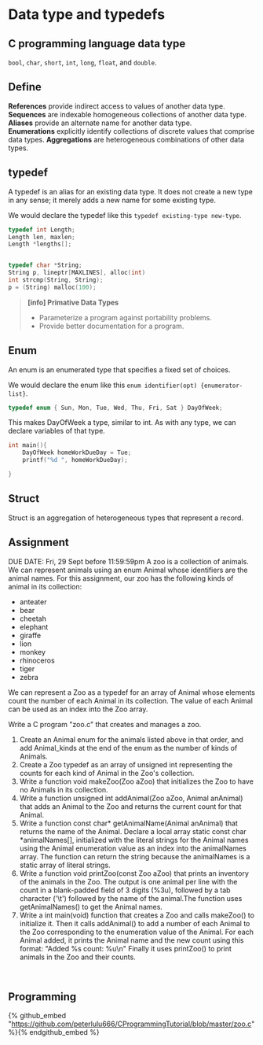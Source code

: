 # Data type and typedefs      

## C programming language data type      

`bool`, `char`, `short`, `int`, `long`, `float`, and `double`.      



## Define      

**References** provide indirect access to values of another data type.        
**Sequences** are indexable homogeneous collections of another data type.        
**Aliases** provide an alternate name for another data type.        
**Enumerations** explicitly identify collections of discrete values that comprise data types.
**Aggregations** are heterogeneous combinations of other data types.        







## typedef      

A typedef is an alias for an existing data type. It does not create a new type in any sense; it merely adds a new name for some existing type.      












We would declare the typedef like this `typedef existing-type new-type`.      

```c      
typedef int Length;
Length len, maxlen;
Length *lengths[];


typedef char *String;
String p, lineptr[MAXLINES], alloc(int)
int strcmp(String, String);
p = (String) malloc(100);            

```      

> **[info] Primative Data Types**
> * Parameterize a program against portability problems.
> * Provide better documentation for a program.     
>  
 












## Enum      

An enum is an enumerated type that specifies a fixed set of choices.      

We would declare the enum like this `enum identifier(opt) {enumerator-list}`.     

```c     
typedef enum { Sun, Mon, Tue, Wed, Thu, Fri, Sat } DayOfWeek;      

```      

This makes DayOfWeek a type, similar to int. As with any type, we can declare variables of that type.      

```c     
int main(){
    DayOfWeek homeWorkDueDay = Tue;
    printf("%d ", homeWorkDueDay);

}      

```        






## Struct      

Struct is an aggregation of heterogeneous types that represent a record.      


## Assignment      



DUE DATE: Fri, 29 Sept before 11:59:59pm
A zoo is a collection of animals. We can represent animals using an enum Animal whose identifiers are the animal names. For this assignment, our zoo has the following kinds of animal in its collection:

* anteater
* bear
* cheetah
* elephant
* giraffe
* lion
* monkey
* rhinoceros
* tiger
* zebra     

We can represent a Zoo as a typedef for an array of Animal whose elements count the number of each Animal in its collection. The value of each Animal can be used as an index into the Zoo array.

Write a C program "zoo.c" that creates and manages a zoo.

1. Create an Animal enum for the animals listed above in that order, and add Animal_kinds at the end of the enum as the number of kinds of Animals.
2. Create a Zoo typedef as an array of unsigned int representing the counts for each kind of Animal in the Zoo's collection.
3. Write a function void makeZoo(Zoo aZoo) that initializes the Zoo to have no Animals in its collection.
4. Write a function unsigned int addAnimal(Zoo aZoo, Animal anAnimal) that adds an Animal to the Zoo and returns the current count for that Animal.
5. Write a function const char* getAnimalName(Animal anAnimal) that returns the name of the Animal. Declare a local array static const char *animalNames[], initialized with the literal strings for the Animal names using the Animal enumeration value as an index into the animalNames array. The function can return the string because the animalNames is a static array of literal strings.
6. Write a function void printZoo(const Zoo aZoo) that prints an inventory of the animals in the Zoo. The output is one animal per line with the count in a blank-padded field of 3 digits (%3u), followed by a tab character ('\t') followed by the name of the animal.The function uses getAnimalNames() to get the Animal names.
7. Write a int main(void) function that creates a Zoo and calls makeZoo() to initialize it. Then it calls addAnimal() to add a number of each Animal to the Zoo corresponding to the enumeration value of the Animal. For each Animal added, it prints the Animal name and the new count using this format: "Added %s count: %u\n" Finally it uses printZoo() to print animals in the Zoo and their counts.        


<br/>      











## Programming      

{% github_embed "https://github.com/peterlulu666/CProgrammingTutorial/blob/master/zoo.c" %}{% endgithub_embed %}        




































